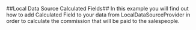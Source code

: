 ##Local Data Source Calculated Fields##
In this example you will find out how to add Calculated Field to your data from LocalDataSourceProvider in order to calculate the commission that will be paid to the salespeople.